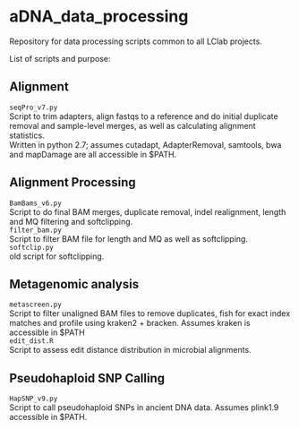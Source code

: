 # aDNA_data_processing
Repository for data processing scripts common to all LClab projects. 

List of scripts and purpose:

## Alignment 
`seqPro_v7.py`  
Script to trim adapters, align fastqs to a reference and do initial duplicate removal and sample-level merges, as well as calculating alignment statistics.  
Written in python 2.7; assumes cutadapt, AdapterRemoval, samtools, bwa and mapDamage are all accessible in $PATH.

## Alignment Processing
`BamBams_v6.py`  
Script to do final BAM merges, duplicate removal, indel realignment, length and MQ filtering and softclipping.  
`filter_bam.py`  
Script to filter BAM file for length and MQ as well as softclipping.
`softclip.py`  
old script for softclipping.

## Metagenomic analysis

`metascreen.py`  
Script to filter unaligned BAM files to remove duplicates, fish for exact index matches and profile using kraken2 + bracken. Assumes kraken is accessible in $PATH  
`edit_dist.R`   
Script to assess edit distance distribution in microbial alignments.

## Pseudohaploid SNP Calling
`HapSNP_v9.py`  
Script to call pseudohaploid SNPs in ancient DNA data. Assumes plink1.9 accessible in $PATH.
